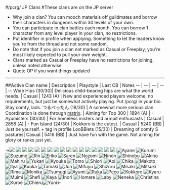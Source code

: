 #/pcrg/ JP Clans
#These clans are on the JP server
* Why join a clan? You can mooch materials off guildmates and borrow their characters in dungeons within 30 levels of your own.
* You can participate in clan battles each month. You can borrow 1 character from any level player in your clan, no restrictions.
* Put identifier in profile when applying. Something to let the leaders know you're from the thread and not some random.
* Do note that if you join a clan not marked as Casual or Freeplay, you're most likely expected to pull your own weight.
* Clans marked as Casual or Freeplay have no restrictions for joining, unless noted otherwise.
* Quote OP if you want things updated
***
##Active
Clan name | Description | Playstyle | Last CB | Notes
-- | -- | -- | -- | --
Wide Hips (30/30)| Delicious child-bearing hips are what the world needs. | Casual | 1243 (A) |  New and experienced players welcome, no requirements, but just be somewhat actively playing. Put /pcrg/ in your bio. Stay comfy, lads.
つるぺったん (18/30) | A somewhat more serious clan. Coordination is done through  [matrix](https://matrix.org/). | Aiming for Top 300 | 1894 (A) |  -
Ayumisters (30/30) | For homeless misters and armpit enthusiasts | Casual | 2858 (A) | -
Fun Island (24/30) | Kokkoro is the cutest. | Casual | 5240 (BB) |  Just be yourself. + tag in profile
LooBBlets (15/30) | Dreaming of comfy S pastures| Casual | 5416 (BB) |  Just have fun with the game. Not aiming for glory or ranks just yet.


->![](https://images2.imgbox.com/19/0a/HupYuHcX_o.png) ![](https://images2.imgbox.com/7c/fa/ydKzoWjt_o.png) ![](https://images2.imgbox.com/41/bd/Dbqj1MwL_o.png) ![](https://images2.imgbox.com/5c/b6/A77iIcpk_o.png) ![](https://images2.imgbox.com/fd/89/IvjgjejF_o.png) ![](https://images2.imgbox.com/f0/42/MZS2ltmB_o.png) ![](https://images2.imgbox.com/0c/3c/OVjGADQP_o.png) ![](https://images2.imgbox.com/84/3f/Sh7eNRou_o.png) ![](https://images2.imgbox.com/6e/b1/cS528rjj_o.png) ![](https://images2.imgbox.com/96/b1/7arzNvWa_o.png) ![](https://images2.imgbox.com/7c/a5/5HVnQbH0_o.png) ![](https://images2.imgbox.com/ad/21/ca2m4RA7_o.png) ![](https://images2.imgbox.com/bc/f2/TctxvdSp_o.png) ![](https://images2.imgbox.com/36/9b/xpSUI8Tx_o.png) ![](https://images2.imgbox.com/b0/9d/x7RFCNwe_o.png) ![](https://images2.imgbox.com/d6/3c/PQU3oCVx_o.png) ![](https://images2.imgbox.com/e0/53/ecxhboLD_o.png) ![Ayane](https://images2.imgbox.com/55/ef/OwbiIY9Q_o.png) ![Kurumi](https://images2.imgbox.com/d0/cb/8koiF0eA_o.png) ![Suzume](https://images2.imgbox.com/47/61/My9GdDUA_o.png) ![Rin](https://images2.imgbox.com/f3/06/Mqnrv5KP_o.png) ![Eriko](https://images2.imgbox.com/bb/78/bauKyffH_o.png) ![Saren](https://images2.imgbox.com/0b/36/3F2bIkld_o.png) ![Nozomi](https://images2.imgbox.com/4e/80/w15PC1vw_o.png) ![Ninon](https://images2.imgbox.com/56/54/a933LmTQ_o.png) ![Shinobu](https://images2.imgbox.com/88/d4/n9kq4w8k_o.png) ![Akino](https://images2.imgbox.com/36/a1/hTdGwfue_o.png) ![Mahiru](https://images2.imgbox.com/76/5d/rRN4OsV7_o.png) ![Yukari](https://images2.imgbox.com/62/0a/samS9STK_o.png) ![Kyouka](https://images2.imgbox.com/ed/3c/hdTHS5s9_o.png) ![Tomo](https://images2.imgbox.com/16/26/EnVwwUYh_o.png) ![Shiori](https://images2.imgbox.com/97/47/3dlrwHi2_o.png) ![Aoi](https://images2.imgbox.com/60/76/zz55Pw2E_o.png) ![Chika](https://images2.imgbox.com/73/b4/5C1ojyXl_o.png) ![Makoto](https://images2.imgbox.com/62/8a/xIsnmJ03_o.png) ![Ilya](https://images2.imgbox.com/b3/c6/PZ2RFeOC_o.png) ![Kuuka](https://images2.imgbox.com/40/a8/esjPCjOA_o.png) ![Tamaki](https://images2.imgbox.com/42/6b/8IJaIgib_o.png) ![Jun](https://images2.imgbox.com/cc/63/CsejrQFa_o.png) ![Mifuyu](https://images2.imgbox.com/6e/eb/0oL8txBA_o.png) ![Shizuru](https://images2.imgbox.com/5a/a6/eWI8fpgu_o.png) ![Misaki](https://images2.imgbox.com/a6/68/cZl2RTOL_o.png) ![Mitsuki](https://images2.imgbox.com/d1/44/Ey7KJjgP_o.png) ![Rima](https://images2.imgbox.com/8d/ec/tQLuQXel_o.png) ![Monika](https://images2.imgbox.com/0a/43/ImU4xlrf_o.png) ![Tsumugi](https://images2.imgbox.com/1b/71/Y4xFf3bt_o.png) ![Ayumi](https://images2.imgbox.com/38/72/AL5ZwloE_o.png) ![Ruka](https://images2.imgbox.com/92/5c/mjTIoMop_o.png) ![Peco](https://images2.imgbox.com/a9/1c/CYYNRdZR_o.png) ![Kokkoro](https://images2.imgbox.com/83/a4/HVgG6IDY_o.png) ![Kyaru](https://images2.imgbox.com/6f/1c/3y1zLt6w_o.png) ![Muimi](https://images2.imgbox.com/42/69/YT1tl4gz_o.png) ![Shefi](https://images2.imgbox.com/32/f3/6RwYfs2H_o.png) ![Kaya](https://images2.imgbox.com/e4/3a/On5COnXu_o.png) ![Inori](https://images2.imgbox.com/eb/54/Gx2IFUMX_o.png) ![Homare](https://images2.imgbox.com/51/5d/vvu7hBxY_o.png) ![Laby](https://images2.imgbox.com/ee/31/ohIFbC1w_o.png) ![Neneka](https://images2.imgbox.com/c4/f7/IY428V1g_o.png) ![Christina](https://images2.imgbox.com/fe/f8/XHC8SJkR_o.png) ![Kuroe](https://images2.imgbox.com/cf/ed/RvhutjEm_o.png) ![Chieru](https://images2.imgbox.com/00/4f/EgJowsSl_o.png)![Yuni](https://images2.imgbox.com/21/b8/JvOhS4QK_o.png)<-